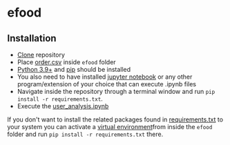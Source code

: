 # efood

## Installation 

- [Clone](https://docs.github.com/en/repositories/creating-and-managing-repositories/cloning-a-repository?tool=cli) repository 
- Place [order.csv](https://drive.google.com/file/d/1O2TQvz42NZAIjQbRZrOExCDHVl6zSvm6/view) inside `efood` folder
- [Python 3.9+](https://www.python.org/downloads/) and [pip](https://pip.pypa.io/en/stable/getting-started/) should be installed
- You also need to have installed [jupyter notebook](https://jupyter.org/install) or any other program/extension of your choice that can execute .ipynb files
- Navigate inside the repository through a terminal window and run `pip install -r requirements.txt`. 
- Execute the [user_analysis.ipynb](./user_analysis/user_analysis.ipynb)

If you don't want to install the related packages found in [requirements.txt](./requirements.txt) to your system you can activate a [virtual environment](https://python.land/virtual-environments/virtualenv)from inside the `efood` folder and run `pip install -r requirements.txt` there. 